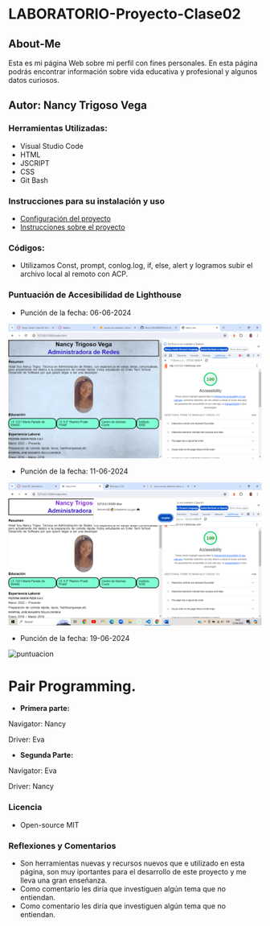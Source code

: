 # LABORATORIO-Proyecto-Clase02
## About-Me
Esta es mi página Web sobre mi perfil con fines personales. En esta página podrás encontrar información sobre vida educativa y profesional y algunos datos curiosos.
## Autor: Nancy Trigoso Vega
### Herramientas Utilizadas:
* Visual Studio Code
* HTML
* JSCRIPT
* CSS
* Git Bash
### Instrucciones para su instalación y uso
* [Configuración del proyecto](https://entertechschool.github.io/code-201-guide/curriculum/class-02/project-setup)
* [Instrucciones sobre el proyecto](https://canvas.instructure.com/courses/9592509/assignments/46879370)
### Códigos:
* Utilizamos Const, prompt, conlog.log, if, else, alert y logramos subir el archivo local al remoto con ACP.
### Puntuación de Accesibilidad de Lighthouse


+ Punción de la fecha: 06-06-2024

<img alt="puntuacion" src="/img/About-me.png">



+ Punción de la fecha: 11-06-2024

<img alt="puntuacion" src="/img/puntuacion-dos.png">

+ Punción de la fecha: 19-06-2024

<img alt="puntuacion" src="/img/puntuacion-3.png">

#  Pair Programming.


+ **Primera parte:**

Navigator: Nancy

Driver: Eva

+ **Segunda Parte:**

Navigator:  Eva

Driver: Nancy

### Licencia 
* Open-source MIT
  
### Reflexiones y Comentarios

* Son herramientas nuevas y recursos nuevos que e utilizado en esta página, son muy iportantes para el desarrollo de este proyecto y me lleva una gran enseñanza.
* Como comentario les diría que investiguen algún tema que no entiendan.
* Como comentario les diría que investiguen algún tema que no entiendan.
